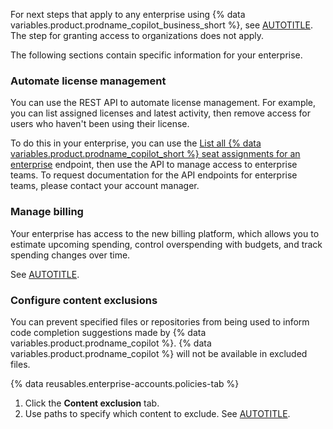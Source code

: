 For next steps that apply to any enterprise using {% data variables.product.prodname_copilot_business_short %}, see [AUTOTITLE](/copilot/setting-up-github-copilot/setting-up-github-copilot-for-your-enterprise). The step for granting access to organizations does not apply.

The following sections contain specific information for your enterprise.

### Automate license management

You can use the REST API to automate license management. For example, you can list assigned licenses and latest activity, then remove access for users who haven't been using their license.

To do this in your enterprise, you can use the [List all {% data variables.product.prodname_copilot_short %} seat assignments for an enterprise](/rest/copilot/copilot-user-management#list-all-copilot-seat-assignments-for-an-enterprise) endpoint, then use the API to manage access to enterprise teams. To request documentation for the API endpoints for enterprise teams, please contact your account manager.

### Manage billing

Your enterprise has access to the new billing platform, which allows you to estimate upcoming spending, control overspending with budgets, and track spending changes over time.

See [AUTOTITLE](/billing/managing-your-billing).

### Configure content exclusions

You can prevent specified files or repositories from being used to inform code completion suggestions made by {% data variables.product.prodname_copilot %}. {% data variables.product.prodname_copilot %} will not be available in excluded files.

{% data reusables.enterprise-accounts.policies-tab %}
1. Click the **Content exclusion** tab.
1. Use paths to specify which content to exclude. See [AUTOTITLE](/copilot/managing-copilot/managing-github-copilot-in-your-organization/configuring-content-exclusions-for-github-copilot).
